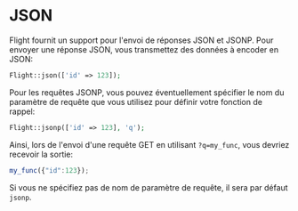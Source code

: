 # JSON

Flight fournit un support pour l'envoi de réponses JSON et JSONP. Pour envoyer une réponse JSON, vous transmettez des données à encoder en JSON:

```php
Flight::json(['id' => 123]);
```

Pour les requêtes JSONP, vous pouvez éventuellement spécifier le nom du paramètre de requête que vous utilisez pour définir votre fonction de rappel:

```php
Flight::jsonp(['id' => 123], 'q');
```

Ainsi, lors de l'envoi d'une requête GET en utilisant `?q=my_func`, vous devriez recevoir la sortie:

```javascript
my_func({"id":123});
```

Si vous ne spécifiez pas de nom de paramètre de requête, il sera par défaut `jsonp`.